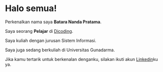# Halo semua! 

Perkenalkan nama saya **Batara Nanda Pratama**.<br>

Saya seorang **Pelajar** di [Dicoding](https://www.dicoding.com/).<br>

Saya kuliah dengan jurusan Sistem Informasi.<br>

Saya juga sedang berkuliah di Universitas Gunadarma.<br>

Jika kamu tertarik untuk berkenalan denganku, silakan ikuti akun [Linkedin](https://www.linkedin.com/in/batara-nanda-pratama-55773a330/)ku ya.
<!---
bataranp75/bataranp75 is a ✨ special ✨ repository because its `README.md` (this file) appears on your GitHub profile.
You can click the Preview link to take a look at your changes.
--->
